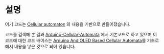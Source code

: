 # 설명

여기 코드는 [Cellular automaton](https://en.wikipedia.org/wiki/Cellular_automaton) 의 내용을 기반으로 만들어졌습니다.

코드를 검색해 본 결과 [Arduino-Cellular-Automata](https://github.com/klauscam/Arduino-Cellular-Automata) 에서 기본코드로 하고 있으며 이 코드에 대한  코드 배이스는 [Arduino And OLED Based Cellular Automata](https://runtimeprojects.com/2016/02/arduino-and-oled-based-cellular-automata/)를 기초로 해서 내용을 넣은 것으로 되어 있습니다.
